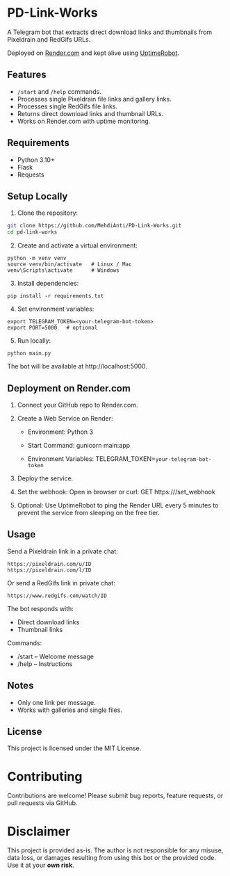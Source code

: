 # PD-Link-Works

A Telegram bot that extracts direct download links and thumbnails from Pixeldrain and RedGifs URLs.

Deployed on [Render.com](https://render.com) and kept alive using [UptimeRobot](https://uptimerobot.com/).

## Features

- `/start` and `/help` commands.
- Processes single Pixeldrain file links and gallery links.
- Processes single RedGifs file links.
- Returns direct download links and thumbnail URLs.
- Works on Render.com with uptime monitoring.

## Requirements

- Python 3.10+
- Flask
- Requests

## Setup Locally

1. Clone the repository:
```bash
git clone https://github.com/MehdiAnti/PD-Link-Works.git
cd pd-link-works
```
2. Create and activate a virtual environment:
```
python -m venv venv
source venv/bin/activate   # Linux / Mac
venv\Scripts\activate      # Windows
```
3. Install dependencies:
```
pip install -r requirements.txt
```
4. Set environment variables:
```
export TELEGRAM_TOKEN=<your-telegram-bot-token>
export PORT=5000   # optional
```
5. Run locally:
```
python main.py
```
The bot will be available at http://localhost:5000.


## Deployment on Render.com

1. Connect your GitHub repo to Render.com.

2. Create a Web Service on Render:
    - Environment: Python 3
    - Start Command: 
gunicorn main:app

    - Environment Variables:
      TELEGRAM_TOKEN=`your-telegram-bot-token`

3. Deploy the service.

4. Set the webhook:
   Open in browser or curl:
GET https://<your-render-app-url>/set_webhook

5. Optional: Use UptimeRobot to ping the Render URL every 5 minutes
   to prevent the service from sleeping on the free tier.

## Usage

Send a Pixeldrain link in a private chat:
```
https://pixeldrain.com/u/ID
https://pixeldrain.com/l/ID
```

Or send a RedGifs link in private chat:
```
https://www.redgifs.com/watch/ID
```

The bot responds with:
  - Direct download links
  - Thumbnail links

Commands:
  - /start – Welcome message
  - /help – Instructions

## Notes

  - Only one link per message.
  - Works with galleries and single files.

## License

This project is licensed under the MIT License.

# Contributing
Contributions are welcome! Please submit bug reports, feature requests, or pull requests via GitHub.

# Disclaimer

This project is provided as-is.
The author is not responsible for any misuse, data loss, or damages resulting from using this bot or the provided code.
Use it at your **own risk**.
